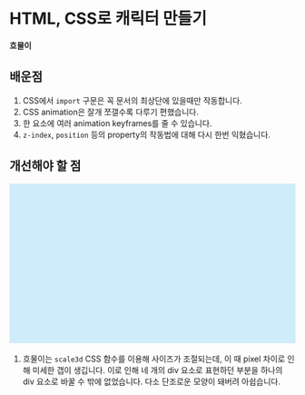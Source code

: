 # HTML, CSS로 캐릭터 만들기

**흐물이**

## 배운점

1. CSS에서 `import` 구문은 꼭 문서의 최상단에 있을때만 작동합니다.
2. CSS animation은 잘개 쪼갤수록 다루기 편했습니다.
3. 한 요소에 여러 animation keyframes를 줄 수 있습니다.
4. `z-index`, `position` 등의 property의 작동법에 대해 다시 한번 익혔습니다.

## 개선해야 할 점

![흐물이](./%ED%9D%90%EB%AC%BC%EC%9D%B4.gif)

1. 흐물이는 `scale3d` CSS 함수를 이용해 사이즈가 조절되는데, 이 때 pixel 차이로 인해 미세한 갭이 생깁니다. 이로 인해 네 개의 div 요소로 표현하던 부분을 하나의 div 요소로 바꿀 수 밖에 없었습니다. 다소 단조로운 모양이 돼버려 아쉽습니다.
